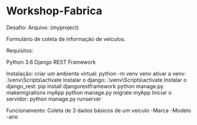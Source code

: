 # Workshop-Fabrica

Desafio:
Arquivo: (myproject)

Formulário de coleta de informação de veículos.

Requisitos:

Python 3.6
Django REST Framework

Instalação:
criar um ambiente virtual: python -m venv venv
ativar a venv: .\venv\Scripts\activate
Instalar o django: .\venv\Scripts\activate
Instalar o django_rest: pip install djangorestframework
python manage.py makemigrations myApp
python manage.py migrate myApp
Iniciar o servidor: python manage.py runserver

Funcionamento:
Coleta de 3 dados básicos de um veículo
-Marca
-Modelo
-ano
